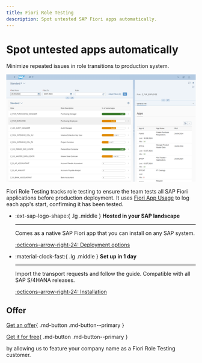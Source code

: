 ```yaml
---
title: Fiori Role Testing
description: Spot untested SAP Fiori apps automatically.
---
```

# Spot untested apps automatically

Minimize repeated issues in role transitions to production system.

[![](res/frt.png)](res/frt.png)

Fiori Role Testing tracks role testing to ensure the team tests all SAP Fiori applications before production deployment. It uses [Fiori App Usage](https://help.fioriappsusage.org) to log each app's start, confirming it has been tested.

<div class="grid cards" markdown>

-   :ext-sap-logo-shape:{ .lg .middle } __Hosted in your SAP landscape__

    ---

    Comes as a native SAP Fiori app that you can install on any SAP system. 

    [:octicons-arrow-right-24: Deployment options](installation.md)

-   :material-clock-fast:{ .lg .middle } __Set up in 1 day__

    ---

    Import the transport requests and follow the guide. Compatible with all SAP S/4HANA releases.

    [:octicons-arrow-right-24: Installation](installation.md)

</div>

## Offer

[Get an offer](offer.md){ .md-button .md-button--primary }

[Get it for free](free-offer.md){ .md-button .md-button--primary }

by allowing us to feature your company name as a Fiori Role Testing customer. 

